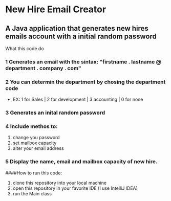 # New Hire Email Creator 

## A Java application that generates new hires emails account with a initial random password 

What this code do 

### 1 Generates an email with the sintax: "firstname . lastname @ department . company . com"
### 2 You can determin the department by chosing the department code 
  - EX: 1 for Sales | 2 for development | 3 accounting | 0 for none 
### 3 Generates an inital random password 
### 4 Include methos to:
 1. change you password
 2. set mailbox capacity 
 3. alter your email address
### 5 Display the name, email and mailbox capacity of new hire. 

####How to run this code: 

1. clone this repository into your local machine 
2. open this repository in your favorite IDE (I use IntelliJ IDEA)
3. run the Main class 

